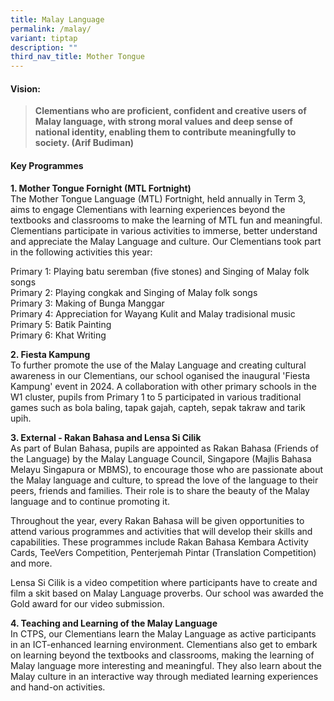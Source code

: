 ```yaml
---
title: Malay Language
permalink: /malay/
variant: tiptap
description: ""
third_nav_title: Mother Tongue
---
```

<h4>Vision:</h4>
<blockquote>
<p><strong>Clementians who are proficient, confident and creative users of Malay language, with strong moral values and deep sense of national identity, enabling them to contribute meaningfully to society. (Arif Budiman)</strong>
</p>
</blockquote>
<h4><strong>Key Programmes</strong></h4>
<p><strong>1. Mother Tongue Fornight (MTL Fortnight)</strong>
<br>The Mother Tongue Language (MTL) Fortnight, held annually in Term 3, aims
to engage Clementians with learning experiences beyond the textbooks and
classrooms to make the learning of MTL fun and meaningful. Clementians
participate in various activities to immerse, better understand and appreciate
the Malay Language and culture. Our Clementians took part in the following
activities this year:</p>
<p>Primary 1: Playing batu seremban (five stones) and Singing of Malay folk
songs
<br>Primary 2: Playing congkak and Singing of Malay folk songs
<br>Primary 3: Making of Bunga Manggar
<br>Primary 4: Appreciation for Wayang Kulit and Malay tradisional music
<br>Primary 5: Batik Painting
<br>Primary 6: Khat Writing</p>
<p><strong>2. Fiesta Kampung</strong> 
<br>To further promote the use of the Malay Language and creating cultural
awareness in our Clementians, our school oganised the inaugural 'Fiesta
Kampung' event in 2024. A collaboration with other primary schools in the
W1 cluster, pupils from Primary 1 to 5 participated in various traditional
games such as bola baling, tapak gajah, capteh, sepak takraw and tarik
upih.</p>
<p><strong>3. External - Rakan Bahasa and Lensa Si Cilik</strong>
<br>As part of Bulan Bahasa, pupils are appointed as Rakan Bahasa (Friends
of the Language) by the Malay Language Council, Singapore (Majlis Bahasa
Melayu Singapura or MBMS), to encourage those who are passionate about
the Malay language and culture, to spread the love of the language to their
peers, friends and families. Their role is to share the beauty of the Malay
language and to continue promoting it.</p>
<p>Throughout the year, every Rakan Bahasa will be given opportunities to
attend various programmes and activities that will develop their skills
and capabilities. These programmes include Rakan Bahasa Kembara Activity
Cards, TeeVers Competition, Penterjemah Pintar (Translation Competition)
and more.</p>
<p>Lensa Si Cilik is a video competition where participants have to create
and film a skit based on Malay Language proverbs. Our school was awarded
the Gold award for our video submission.</p>
<p><strong>4. Teaching and Learning of the Malay Language</strong>
<br>In CTPS, our Clementians learn the Malay Language as active participants
in an ICT-enhanced learning environment. Clementians also get to embark
on learning beyond the textbooks and classrooms, making the learning of
Malay language more interesting and meaningful. They also learn about the
Malay culture in an interactive way through mediated learning experiences
and hand-on activities.</p>
<p></p>